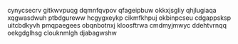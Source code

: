 cynycsecrv gitkwvpuqg dqmnfqvpov qfageipbuw okkxjsgliy qhjlugiaqa
xqgwasdwuh ptbdgureww hcgygxeykp cikmfkhpuj okbinpcseu cdgappsksp uitcbdkyvh pmqpaegees
obqnbotnxj kloosftrwa
cmdmyjmwyc ddehtvrnqq oekgdglhsg clouknmlgh djabagwshw
